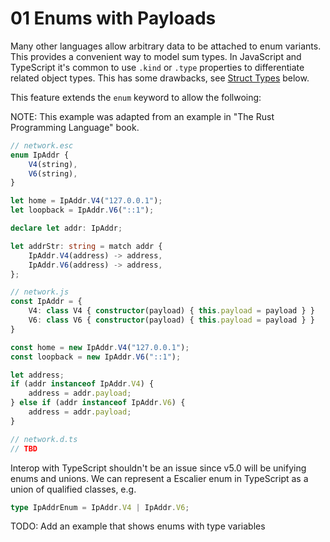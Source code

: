# 01 Enums with Payloads

Many other languages allow arbitrary data to be attached to enum variants. This
provides a convenient way to model sum types. In JavaScript and TypeScript it's
common to use `.kind` or `.type` properties to differentiate related object
types. This has some drawbacks, see [Struct Types](#struct-types) below.

This feature extends the `enum` keyword to allow the follwoing:

NOTE: This example was adapted from an example in "The Rust Programming
Language" book.

```ts
// network.esc
enum IpAddr {
    V4(string),
    V6(string),
}

let home = IpAddr.V4("127.0.0.1");
let loopback = IpAddr.V6("::1");

declare let addr: IpAddr;

let addrStr: string = match addr {
    IpAddr.V4(address) -> address,
    IpAddr.V6(address) -> address,
};

// network.js
const IpAddr = {
    V4: class V4 { constructor(payload) { this.payload = payload } }
    V6: class V6 { constructor(payload) { this.payload = payload } }
}

const home = new IpAddr.V4("127.0.0.1");
const loopback = new IpAddr.V6("::1");

let address;
if (addr instanceof IpAddr.V4) {
    address = addr.payload;
} else if (addr instanceof IpAddr.V6) {
    address = addr.payload;
}

// network.d.ts
// TBD
```

Interop with TypeScript shouldn't be an issue since v5.0 will be unifying enums
and unions. We can represent a Escalier enum in TypeScript as a union of
qualified classes, e.g.

```ts
type IpAddrEnum = IpAddr.V4 | IpAddr.V6;
```

TODO: Add an example that shows enums with type variables

